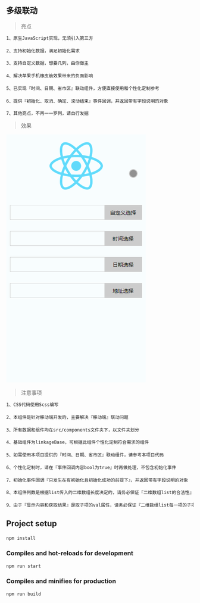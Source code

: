 ## 多级联动

> 亮点

``` bash
1、原生JavaScript实现，无须引入第三方

2、支持初始化数据，满足初始化需求

3、支持自定义数据，想要几列，由你做主

4、解决苹果手机橡皮筋效果带来的负面影响

5、已实现『时间、日期、省市区』联动组件，方便直接使用和个性化定制参考

6、提供『初始化、取消、确定、滚动结束』事件回调，并返回带有字段说明的对象

7、其他亮点，不再一一罗列，请自行发掘
```

> 效果

![最终效果](/demo/demo.gif)

> 注意事项

``` bash
1、CSS代码使用Scss编写

2、本组件是针对移动端开发的，主要解决『移动端』联动问题

3、所有数据和组件均在src/components文件夹下，以文件夹划分

4、基础组件为linkageBase，可根据此组件个性化定制符合需求的组件

5、如需使用本项目提供的『时间、日期、省市区』联动组件，请参考本项目代码

6、个性化定制时，请在『事件回调内容bool为true』时再做处理，不包含初始化事件

7、初始化事件回调『只发生在有初始化且初始化成功的前提下』，并返回带有字段说明的对象

8、本组件列数是根据list传入的二维数组长度决定的，请务必保证『二维数组list的合法性』

9、由于『显示内容和获取结果』是取子项的val属性，请务必保证『二维数组list每一项的子项为带有val属性的对象』
```

## Project setup
```
npm install
```

### Compiles and hot-reloads for development
```
npm run start
```

### Compiles and minifies for production
```
npm run build
```

